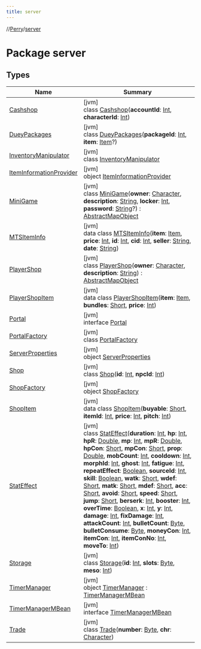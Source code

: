 ```yaml
---
title: server
---
```

//[Perry](../../index.html)/[server](index.html)



# Package server



## Types


| Name | Summary |
|---|---|
| [Cashshop](-cashshop/index.html) | [jvm]<br>class [Cashshop](-cashshop/index.html)(**accountId**: [Int](https://kotlinlang.org/api/latest/jvm/stdlib/kotlin/-int/index.html), **characterId**: [Int](https://kotlinlang.org/api/latest/jvm/stdlib/kotlin/-int/index.html)) |
| [DueyPackages](-duey-packages/index.html) | [jvm]<br>class [DueyPackages](-duey-packages/index.html)(**packageId**: [Int](https://kotlinlang.org/api/latest/jvm/stdlib/kotlin/-int/index.html), **item**: [Item](../client.inventory/-item/index.html)?) |
| [InventoryManipulator](-inventory-manipulator/index.html) | [jvm]<br>class [InventoryManipulator](-inventory-manipulator/index.html) |
| [ItemInformationProvider](-item-information-provider/index.html) | [jvm]<br>object [ItemInformationProvider](-item-information-provider/index.html) |
| [MiniGame](-mini-game/index.html) | [jvm]<br>class [MiniGame](-mini-game/index.html)(**owner**: [Character](../client/-character/index.html), **description**: [String](https://kotlinlang.org/api/latest/jvm/stdlib/kotlin/-string/index.html), **locker**: [Int](https://kotlinlang.org/api/latest/jvm/stdlib/kotlin/-int/index.html), **password**: [String](https://kotlinlang.org/api/latest/jvm/stdlib/kotlin/-string/index.html)?) : [AbstractMapObject](../server.maps/-abstract-map-object/index.html) |
| [MTSItemInfo](-m-t-s-item-info/index.html) | [jvm]<br>data class [MTSItemInfo](-m-t-s-item-info/index.html)(**item**: [Item](../client.inventory/-item/index.html), **price**: [Int](https://kotlinlang.org/api/latest/jvm/stdlib/kotlin/-int/index.html), **id**: [Int](https://kotlinlang.org/api/latest/jvm/stdlib/kotlin/-int/index.html), **cid**: [Int](https://kotlinlang.org/api/latest/jvm/stdlib/kotlin/-int/index.html), **seller**: [String](https://kotlinlang.org/api/latest/jvm/stdlib/kotlin/-string/index.html), **date**: [String](https://kotlinlang.org/api/latest/jvm/stdlib/kotlin/-string/index.html)) |
| [PlayerShop](-player-shop/index.html) | [jvm]<br>class [PlayerShop](-player-shop/index.html)(**owner**: [Character](../client/-character/index.html), **description**: [String](https://kotlinlang.org/api/latest/jvm/stdlib/kotlin/-string/index.html)) : [AbstractMapObject](../server.maps/-abstract-map-object/index.html) |
| [PlayerShopItem](-player-shop-item/index.html) | [jvm]<br>data class [PlayerShopItem](-player-shop-item/index.html)(**item**: [Item](../client.inventory/-item/index.html), **bundles**: [Short](https://kotlinlang.org/api/latest/jvm/stdlib/kotlin/-short/index.html), **price**: [Int](https://kotlinlang.org/api/latest/jvm/stdlib/kotlin/-int/index.html)) |
| [Portal](-portal/index.html) | [jvm]<br>interface [Portal](-portal/index.html) |
| [PortalFactory](-portal-factory/index.html) | [jvm]<br>class [PortalFactory](-portal-factory/index.html) |
| [ServerProperties](-server-properties/index.html) | [jvm]<br>object [ServerProperties](-server-properties/index.html) |
| [Shop](-shop/index.html) | [jvm]<br>class [Shop](-shop/index.html)(**id**: [Int](https://kotlinlang.org/api/latest/jvm/stdlib/kotlin/-int/index.html), **npcId**: [Int](https://kotlinlang.org/api/latest/jvm/stdlib/kotlin/-int/index.html)) |
| [ShopFactory](-shop-factory/index.html) | [jvm]<br>object [ShopFactory](-shop-factory/index.html) |
| [ShopItem](-shop-item/index.html) | [jvm]<br>data class [ShopItem](-shop-item/index.html)(**buyable**: [Short](https://kotlinlang.org/api/latest/jvm/stdlib/kotlin/-short/index.html), **itemId**: [Int](https://kotlinlang.org/api/latest/jvm/stdlib/kotlin/-int/index.html), **price**: [Int](https://kotlinlang.org/api/latest/jvm/stdlib/kotlin/-int/index.html), **pitch**: [Int](https://kotlinlang.org/api/latest/jvm/stdlib/kotlin/-int/index.html)) |
| [StatEffect](-stat-effect/index.html) | [jvm]<br>class [StatEffect](-stat-effect/index.html)(**duration**: [Int](https://kotlinlang.org/api/latest/jvm/stdlib/kotlin/-int/index.html), **hp**: [Int](https://kotlinlang.org/api/latest/jvm/stdlib/kotlin/-int/index.html), **hpR**: [Double](https://kotlinlang.org/api/latest/jvm/stdlib/kotlin/-double/index.html), **mp**: [Int](https://kotlinlang.org/api/latest/jvm/stdlib/kotlin/-int/index.html), **mpR**: [Double](https://kotlinlang.org/api/latest/jvm/stdlib/kotlin/-double/index.html), **hpCon**: [Short](https://kotlinlang.org/api/latest/jvm/stdlib/kotlin/-short/index.html), **mpCon**: [Short](https://kotlinlang.org/api/latest/jvm/stdlib/kotlin/-short/index.html), **prop**: [Double](https://kotlinlang.org/api/latest/jvm/stdlib/kotlin/-double/index.html), **mobCount**: [Int](https://kotlinlang.org/api/latest/jvm/stdlib/kotlin/-int/index.html), **cooldown**: [Int](https://kotlinlang.org/api/latest/jvm/stdlib/kotlin/-int/index.html), **morphId**: [Int](https://kotlinlang.org/api/latest/jvm/stdlib/kotlin/-int/index.html), **ghost**: [Int](https://kotlinlang.org/api/latest/jvm/stdlib/kotlin/-int/index.html), **fatigue**: [Int](https://kotlinlang.org/api/latest/jvm/stdlib/kotlin/-int/index.html), **repeatEffect**: [Boolean](https://kotlinlang.org/api/latest/jvm/stdlib/kotlin/-boolean/index.html), **sourceId**: [Int](https://kotlinlang.org/api/latest/jvm/stdlib/kotlin/-int/index.html), **skill**: [Boolean](https://kotlinlang.org/api/latest/jvm/stdlib/kotlin/-boolean/index.html), **watk**: [Short](https://kotlinlang.org/api/latest/jvm/stdlib/kotlin/-short/index.html), **wdef**: [Short](https://kotlinlang.org/api/latest/jvm/stdlib/kotlin/-short/index.html), **matk**: [Short](https://kotlinlang.org/api/latest/jvm/stdlib/kotlin/-short/index.html), **mdef**: [Short](https://kotlinlang.org/api/latest/jvm/stdlib/kotlin/-short/index.html), **acc**: [Short](https://kotlinlang.org/api/latest/jvm/stdlib/kotlin/-short/index.html), **avoid**: [Short](https://kotlinlang.org/api/latest/jvm/stdlib/kotlin/-short/index.html), **speed**: [Short](https://kotlinlang.org/api/latest/jvm/stdlib/kotlin/-short/index.html), **jump**: [Short](https://kotlinlang.org/api/latest/jvm/stdlib/kotlin/-short/index.html), **berserk**: [Int](https://kotlinlang.org/api/latest/jvm/stdlib/kotlin/-int/index.html), **booster**: [Int](https://kotlinlang.org/api/latest/jvm/stdlib/kotlin/-int/index.html), **overTime**: [Boolean](https://kotlinlang.org/api/latest/jvm/stdlib/kotlin/-boolean/index.html), **x**: [Int](https://kotlinlang.org/api/latest/jvm/stdlib/kotlin/-int/index.html), **y**: [Int](https://kotlinlang.org/api/latest/jvm/stdlib/kotlin/-int/index.html), **damage**: [Int](https://kotlinlang.org/api/latest/jvm/stdlib/kotlin/-int/index.html), **fixDamage**: [Int](https://kotlinlang.org/api/latest/jvm/stdlib/kotlin/-int/index.html), **attackCount**: [Int](https://kotlinlang.org/api/latest/jvm/stdlib/kotlin/-int/index.html), **bulletCount**: [Byte](https://kotlinlang.org/api/latest/jvm/stdlib/kotlin/-byte/index.html), **bulletConsume**: [Byte](https://kotlinlang.org/api/latest/jvm/stdlib/kotlin/-byte/index.html), **moneyCon**: [Int](https://kotlinlang.org/api/latest/jvm/stdlib/kotlin/-int/index.html), **itemCon**: [Int](https://kotlinlang.org/api/latest/jvm/stdlib/kotlin/-int/index.html), **itemConNo**: [Int](https://kotlinlang.org/api/latest/jvm/stdlib/kotlin/-int/index.html), **moveTo**: [Int](https://kotlinlang.org/api/latest/jvm/stdlib/kotlin/-int/index.html)) |
| [Storage](-storage/index.html) | [jvm]<br>class [Storage](-storage/index.html)(**id**: [Int](https://kotlinlang.org/api/latest/jvm/stdlib/kotlin/-int/index.html), **slots**: [Byte](https://kotlinlang.org/api/latest/jvm/stdlib/kotlin/-byte/index.html), **meso**: [Int](https://kotlinlang.org/api/latest/jvm/stdlib/kotlin/-int/index.html)) |
| [TimerManager](-timer-manager/index.html) | [jvm]<br>object [TimerManager](-timer-manager/index.html) : [TimerManagerMBean](-timer-manager-m-bean/index.html) |
| [TimerManagerMBean](-timer-manager-m-bean/index.html) | [jvm]<br>interface [TimerManagerMBean](-timer-manager-m-bean/index.html) |
| [Trade](-trade/index.html) | [jvm]<br>class [Trade](-trade/index.html)(**number**: [Byte](https://kotlinlang.org/api/latest/jvm/stdlib/kotlin/-byte/index.html), **chr**: [Character](../client/-character/index.html)) |

